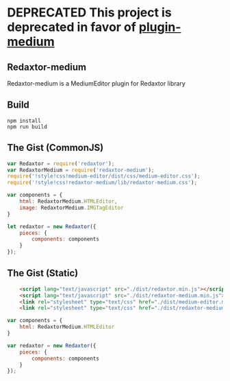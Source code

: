 # DEPRECATED This project is deprecated in favor of [plugin-medium](https://github.com/writeaway/writeaway/tree/master/packages/plugin-medium)

## Redaxtor-medium
Redaxtor-medium is a MediumEditor plugin for Redaxtor library

## Build
```
npm install
npm run build
```

## The Gist (CommonJS)

```js
var Redaxtor = require('redaxtor');
var RedaxtorMedium = require('redaxtor-medium');
require('!style!css!medium-editor/dist/css/medium-editor.css');
require('!style!css!redaxtor-medium/lib/redaxtor-medium.css');

var components = {
    html: RedaxtorMedium.HTMLEditor,
    image: RedaxtorMedium.IMGTagEditor
}

let redaxtor = new Redaxtor({
    pieces: {
        components: components
    }
});
```

## The Gist (Static)

````html
    <script lang="text/javascript" src="./dist/redaxtor.min.js"></script>
    <script lang="text/javascript" src="./dist/redaxtor-medium.min.js"></script>
    <link rel="stylesheet" type="text/css" href="./dist/medium-editor.min.css" charset="utf-8">
    <link rel="stylesheet" type="text/css" href="./dist/redaxtor-medium.min.css" charset="utf-8">
````

```js
var components = {
    html: RedaxtorMedium.HTMLEditor
}

var redaxtor = new Redaxtor({
    pieces: {
        components: components
    }
});
```
